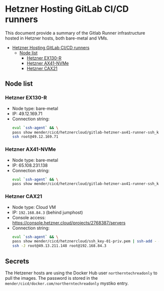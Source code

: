 # Hetzner Hosting GitLab CI/CD runners

This document provide a summary of the Gitlab Runner infrastructure hosted
in Hetzner hosts, both bare-metal and VMs.

- [Hetzner Hosting GitLab CI/CD runners](#hetzner-hosting-gitlab-cicd-runners)
  - [Node list](#node-list)
    - [Hetzner EX130-R](#hetzner-ex130-r)
    - [Hetzner AX41-NVMe](#hetzner-ax41-nvme)
    - [Hetzner CAX21](#hetzner-cax21)


## Node list

### Hetzner EX130-R
* Node type: bare-metal
* IP: 49.12.169.71
* Connection string:
  ```bash
  eval `ssh-agent` && \
  pass show mender/cicd/hetznercloud/gitlab-hetzner-ax41-runner-ssh_key-priv.pem | ssh-add - && \
  ssh root@49.12.169.71
  ```

### Hetzner AX41-NVMe
* Node type: bare-metal
* IP: 65.108.231.138 
* Connection string:
  ```bash
  eval `ssh-agent` && \
  pass show mender/cicd/hetznercloud/gitlab-hetzner-ax41-runner-ssh_key-priv.pem | ssh-add - && ssh root@65.108.231.138
  ```

### Hetzner CAX21
* Node type: Cloud VM
* IP: `192.168.84.3` (behind jumphost)
* Console access: https://console.hetzner.cloud/projects/2768387/servers
* Connection string:
  ```bash
  eval `ssh-agent` && \
  pass show mender/cicd/hetznercloud/ssh_key-01-priv.pem | ssh-add - && \
  ssh -J root@49.13.211.148 root@192.168.84.3
  ```

## Secrets

The Hetzener hosts are using the Docker Hub user `northerntechreadonly` to pull
the images. The password is stored in the `mender/cicd/docker.com/northerntechreadonly`
mystiko entry.

